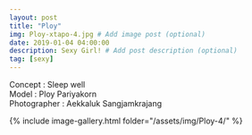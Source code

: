 ```yaml
---
layout: post
title: "Ploy"
img: Ploy-xtapo-4.jpg # Add image post (optional)
date: 2019-01-04 04:00:00
description: Sexy Girl! # Add post description (optional)
tag: [sexy]
---
```

Concept : Sleep well  
Model : Ploy Pariyakorn  
Photographer : Aekkaluk Sangjamkrajang  


{% include image-gallery.html folder="/assets/img/Ploy-4/" %}
